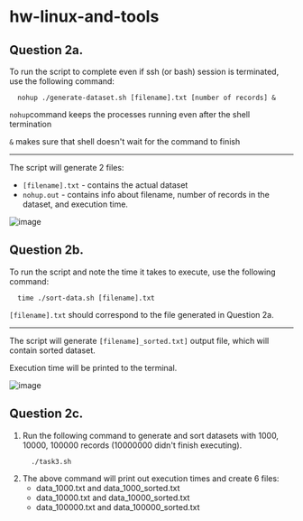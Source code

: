 # hw-linux-and-tools

## Question 2a. 
To run the script to complete even if ssh (or bash) session is terminated, use the following command: 
```
  nohup ./generate-dataset.sh [filename].txt [number of records] &
```
`nohup`command keeps the processes running even after the shell termination

`&` makes sure that shell doesn't wait for the command to finish

-------------
The script will generate 2 files: 
- `[filename].txt` - contains the actual dataset 
- `nohup.out` - contains info about filename, number of records in the dataset, and execution time.
  
![image](https://github.com/udig-v/hw-linux-and-tools/assets/107013004/49cd3290-5ece-4f2f-9b26-916834b1bf26)

## Question 2b.
To run the script and note the time it takes to execute, use the following command: 
```
  time ./sort-data.sh [filename].txt
```
`[filename].txt` should correspond to the file generated in Question 2a. 

----------------
The script will generate `[filename]_sorted.txt]` output file, which will contain sorted dataset. 

Execution time will be printed to the terminal. 

![image](https://github.com/udig-v/hw-linux-and-tools/assets/107013004/993a43ed-500d-4cca-bcb0-f8dc4df0a815)


## Question 2c. 
1. Run the following command to generate and sort datasets with 1000, 10000, 100000 records (10000000 didn't finish executing).
   ```
     ./task3.sh
   ```
2. The above command will print out execution times and create 6 files:
   - data_1000.txt and data_1000_sorted.txt
   - data_10000.txt and data_10000_sorted.txt
   - data_100000.txt and data_100000_sorted.txt
